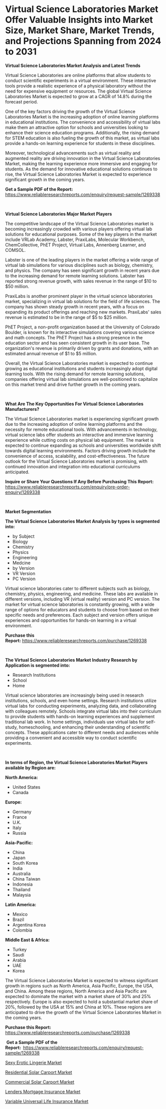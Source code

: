 <p><h1>Virtual Science Laboratories Market Offer Valuable Insights into Market Size, Market Share, Market Trends, and Projections Spanning from 2024 to 2031</h1></p><p><strong>Virtual Science Laboratories Market Analysis and Latest Trends</strong></p>
<p><p>Virtual Science Laboratories are online platforms that allow students to conduct scientific experiments in a virtual environment. These interactive tools provide a realistic experience of a physical laboratory without the need for expensive equipment or resources. The global Virtual Science Laboratories Market is expected to grow at a CAGR of 14.8% during the forecast period.</p><p>One of the key factors driving the growth of the Virtual Science Laboratories Market is the increasing adoption of online learning platforms in educational institutions. The convenience and accessibility of virtual labs make them an attractive option for schools and universities looking to enhance their science education programs. Additionally, the rising demand for STEM education is also fueling the growth of this market, as virtual labs provide a hands-on learning experience for students in these disciplines.</p><p>Moreover, technological advancements such as virtual reality and augmented reality are driving innovation in the Virtual Science Laboratories Market, making the learning experience more immersive and engaging for students. As the demand for innovative educational solutions continues to rise, the Virtual Science Laboratories Market is expected to experience significant growth in the coming years.</p></p>
<p><strong>Get a Sample PDF of the Report:&nbsp;</strong> <a href="https://www.reliableresearchreports.com/enquiry/request-sample/1269338">https://www.reliableresearchreports.com/enquiry/request-sample/1269338</a></p>
<p>&nbsp;</p>
<p><strong>Virtual Science Laboratories Major Market Players</strong></p>
<p><p>The competitive landscape of the Virtual Science Laboratories market is becoming increasingly crowded with various players offering virtual lab solutions for educational purposes. Some of the key players in the market include VRLab Academy, Labster, PraxiLabs, Molecular Workbench, ChemCollective, PhET Project, Virtual Labs, Annenberg Learner, and COMSOL.</p><p>Labster is one of the leading players in the market offering a wide range of virtual lab simulations for various disciplines such as biology, chemistry, and physics. The company has seen significant growth in recent years due to the increasing demand for remote learning solutions. Labster has reported strong revenue growth, with sales revenue in the range of $10 to $50 million.</p><p>PraxiLabs is another prominent player in the virtual science laboratories market, specializing in virtual lab solutions for the field of life sciences. The company has shown steady growth in recent years, with a focus on expanding its product offerings and reaching new markets. PraxiLabs' sales revenue is estimated to be in the range of $5 to $25 million.</p><p>PhET Project, a non-profit organization based at the University of Colorado Boulder, is known for its interactive simulations covering various science and math concepts. The PhET Project has a strong presence in the education sector and has seen consistent growth in its user base. The organization's revenue is primarily driven by grants and donations, with an estimated annual revenue of $1 to $5 million.</p><p>Overall, the Virtual Science Laboratories market is expected to continue growing as educational institutions and students increasingly adopt digital learning tools. With the rising demand for remote learning solutions, companies offering virtual lab simulations are well-positioned to capitalize on this market trend and drive further growth in the coming years.</p></p>
<p>&nbsp;</p>
<p><strong>What Are The Key Opportunities For Virtual Science Laboratories Manufacturers?</strong></p>
<p><p>The Virtual Science Laboratories market is experiencing significant growth due to the increasing adoption of online learning platforms and the necessity for remote educational tools. With advancements in technology, virtual science labs offer students an interactive and immersive learning experience while cutting costs on physical lab equipment. The market is expected to continue expanding as schools and universities worldwide shift towards digital learning environments. Factors driving growth include the convenience of access, scalability, and cost-effectiveness. The future outlook for the Virtual Science Laboratories market is promising, with continued innovation and integration into educational curriculums anticipated.</p></p>
<p><strong>Inquire or Share Your Questions If Any Before Purchasing This Report:</strong> <a href="https://www.reliableresearchreports.com/enquiry/pre-order-enquiry/1269338">https://www.reliableresearchreports.com/enquiry/pre-order-enquiry/1269338</a></p>
<p>&nbsp;</p>
<p><strong>Market Segmentation</strong></p>
<p><strong>The Virtual Science Laboratories Market Analysis by types is segmented into:</strong></p>
<p><ul><li>by Subject</li><li>Biology</li><li>Chemistry</li><li>Physics</li><li>Engineering</li><li>Medcine</li><li>by Version</li><li>VR Version</li><li>PC Version</li></ul></p>
<p><p>Virtual science laboratories cater to different subjects such as biology, chemistry, physics, engineering, and medicine. These labs are available in different versions, including VR (virtual reality) version and PC version. The market for virtual science laboratories is constantly growing, with a wide range of options for educators and students to choose from based on their specific needs and preferences. Each subject and version offers unique experiences and opportunities for hands-on learning in a virtual environment.</p></p>
<p><strong>Purchase this Report:&nbsp;</strong><a href="https://www.reliableresearchreports.com/purchase/1269338">https://www.reliableresearchreports.com/purchase/1269338</a></p>
<p>&nbsp;</p>
<p><strong>The Virtual Science Laboratories Market Industry Research by Application is segmented into:</strong></p>
<p><ul><li>Research Institutions</li><li>School</li><li>Home</li></ul></p>
<p><p>Virtual science laboratories are increasingly being used in research institutions, schools, and even home settings. Research institutions utilize virtual labs for conducting experiments, analyzing data, and collaborating with colleagues remotely. Schools integrate virtual labs into their curriculum to provide students with hands-on learning experiences and supplement traditional lab work. In home settings, individuals use virtual labs for self-study, homeschooling, and enhancing their understanding of scientific concepts. These applications cater to different needs and audiences while providing a convenient and accessible way to conduct scientific experiments.</p></p>
<p>&nbsp;</p>
<p><strong>In terms of Region, the Virtual Science Laboratories Market Players available by Region are:</strong></p>
<p>
    <p> <strong> North America: </strong>
        <ul>
            <li>United States</li>
            <li>Canada</li>
        </ul>
        </p> 
    <p> <strong> Europe: </strong>
        <ul>
            <li>Germany</li>
            <li>France</li>
            <li>U.K.</li>
            <li>Italy</li>
            <li>Russia</li>
        </ul>
        </p> 
    <p> <strong> Asia-Pacific: </strong>
        <ul>
            <li>China</li>
            <li>Japan</li>
            <li>South Korea</li>
            <li>India</li>
            <li>Australia</li>
            <li>China Taiwan</li>
            <li>Indonesia</li>
            <li>Thailand</li>
            <li>Malaysia</li>
        </ul>
        </p> 
    <p> <strong> Latin America: </strong>
        <ul>
            <li>Mexico</li>
            <li>Brazil</li>
            <li>Argentina Korea</li>
            <li>Colombia</li>
        </ul>
        </p> 
    <p> <strong> Middle East & Africa: </strong>
        <ul>
            <li>Turkey</li>
            <li>Saudi</li>
            <li>Arabia</li>
            <li>UAE</li>
            <li>Korea</li>
        </ul>
    </p>
    </p>
<p><p>The Virtual Science Laboratories Market is expected to witness significant growth in regions such as North America, Asia Pacific, Europe, the USA, and China. Among these regions, North America and Asia Pacific are expected to dominate the market with a market share of 30% and 25% respectively. Europe is also expected to hold a substantial market share of 20%, followed by the USA at 15% and China at 10%. These regions are anticipated to drive the growth of the Virtual Science Laboratories Market in the coming years.</p></p>
<p><strong>Purchase this Report: </strong><a href="https://www.reliableresearchreports.com/purchase/1269338">https://www.reliableresearchreports.com/purchase/1269338</a></p>
<p>&nbsp;<strong>Get a Sample PDF of the Report:&nbsp;&nbsp;</strong><a href="https://www.reliableresearchreports.com/enquiry/request-sample/1269338">https://www.reliableresearchreports.com/enquiry/request-sample/1269338</a></p>
<p><strong></strong></p>
<p><p><a href="https://medium.com/@darrensipes2023/sexy-erotic-lingerie-market-insight-market-trends-growth-forecasted-from-2024-to-2031-b93ab660e2d4">Sexy Erotic Lingerie Market</a></p><p><a href="https://medium.com/@emiliomartelli542/residential-solar-carport-market-insights-into-market-cagr-market-trends-and-growth-strategies-946318190d46">Residential Solar Carport Market</a></p><p><a href="https://medium.com/@emiliomartelli542/commercial-solar-carport-market-trends-forecast-and-competitive-analysis-to-2031-2f7f71c5e9d3">Commercial Solar Carport Market</a></p><p><a href="https://medium.com/@kanew14036/lenders-mortgage-insurance-market-analysis-and-sze-forecasted-for-period-from-2024-to-2031-c427f975e247">Lenders Mortgage Insurance Market</a></p><p><a href="https://medium.com/@kanew14036/variable-universal-life-insurance-market-size-and-market-trends-complete-industry-overview-2024-09a8b13d64a7">Variable Universal Life Insurance Market</a></p></p>